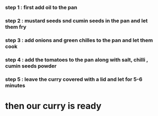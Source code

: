 ### step 1 : first add oil to the pan 

### step 2 : mustard seeds snd cumin seeds in the pan and let them fry
 
### step 3 : add onions and green chilles to the pan and let them cook

### step 4 : add the tomatoes to the pan along with salt, chilli , cumin seeds powder

### step 5 : leave the curry covered with a lid and let for 5-6 minutes

# then our curry is ready 
